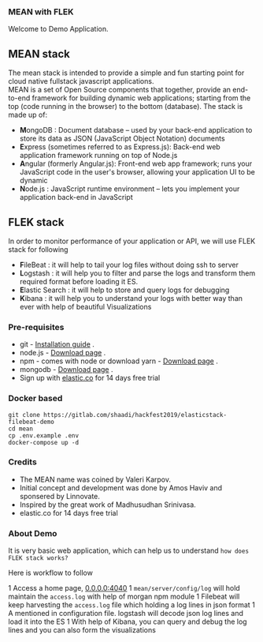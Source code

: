 ### MEAN with FLEK

Welcome to Demo Application.

## MEAN stack

The mean stack is intended to provide a simple and fun starting point for cloud native fullstack javascript applications.   
MEAN is a set of Open Source components that together, provide an end-to-end framework for building dynamic web applications; starting from the top (code running in the browser) to the bottom (database). The stack is made up of:

- **M**ongoDB : Document database – used by your back-end application to store its data as JSON (JavaScript Object Notation) documents
- **E**xpress (sometimes referred to as Express.js): Back-end web application framework running on top of Node.js
- **A**ngular (formerly Angular.js): Front-end web app framework; runs your JavaScript code in the user's browser, allowing your application UI to be dynamic
- **N**ode.js : JavaScript runtime environment – lets you implement your application back-end in JavaScript

## FLEK stack

In order to monitor performance of your application or API, we will use FLEK stack for following

- **F**ileBeat : it will help to tail your log files without doing ssh to server
- **L**ogstash : it will help you to filter and parse the logs and transform them required format before loading it ES.
- **E**lastic Search : it will help to store and query logs for debugging
- **K**ibana : it will help you to understand your logs with better way than ever with help of beautiful Visualizations 

### Pre-requisites
* git - [Installation guide](https://www.linode.com/docs/development/version-control/how-to-install-git-on-linux-mac-and-windows/) .  
* node.js - [Download page](https://nodejs.org/en/download/) .  
* npm - comes with node or download yarn - [Download page](https://yarnpkg.com/lang/en/docs/install) .  
* mongodb - [Download page](https://www.mongodb.com/download-center/community) .  
* Sign up with [elastic.co](https://www.elastic.co/cloud/) for 14 days free trial 

### Docker based 
``` 
git clone https://gitlab.com/shaadi/hackfest2019/elasticstack-filebeat-demo
cd mean
cp .env.example .env
docker-compose up -d
```

### Credits 
- The MEAN name was coined by Valeri Karpov.
- Initial concept and development was done by Amos Haviv and sponsered by Linnovate.
- Inspired by the great work of Madhusudhan Srinivasa.
- elastic.co for 14 days free trial

### About Demo

It is very basic web application, which can help us to understand `how does FLEK stack works?`

Here is workflow to follow

1 Access a home page, [0.0.0.0:4040](http://localhost:4040/)
1 `mean/server/config/log` will hold maintain the `access.log` with help of morgan npm module
1 Filebeat will keep harvesting the `access.log` file which holding a log lines in json format
1 A mentioned in configuration file. logstash will decode json log lines and load it into the ES
1 With help of Kibana, you can query and debug the log lines and you can also form the visualizations
